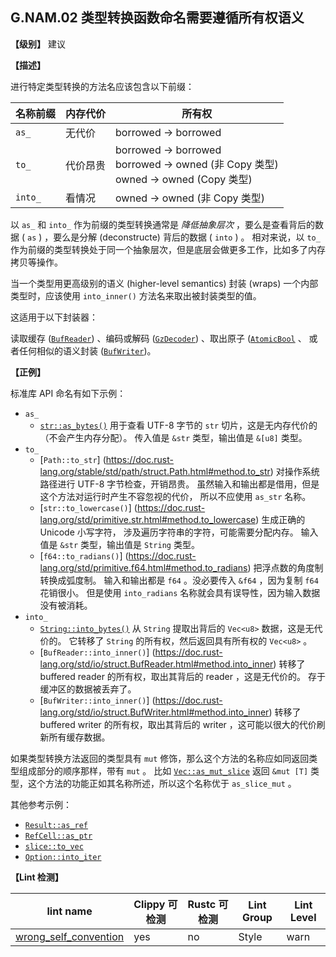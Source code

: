 ## G.NAM.02 类型转换函数命名需要遵循所有权语义

**【级别】** 建议

**【描述】**

进行特定类型转换的方法名应该包含以下前缀：

| 名称前缀 | 内存代价 | 所有权 |
| ------ | ---- | --------- |
| `as_` | 无代价 | borrowed -\> borrowed |
| `to_` | 代价昂贵 | borrowed -\> borrowed<br>borrowed -\> owned (非 Copy 类型)<br>owned -\> owned (Copy 类型) |
| `into_` | 看情况 | owned -\> owned (非 Copy 类型) |

以 `as_` 和 `into_` 作为前缀的类型转换通常是 *降低抽象层次* ，要么是查看背后的数据 ( `as` ) ，要么是分解 (deconstructe) 背后的数据 ( `into` ) 。
相对来说，以 `to_` 作为前缀的类型转换处于同一个抽象层次，但是底层会做更多工作，比如多了内存拷贝等操作。

当一个类型用更高级别的语义 (higher-level semantics) 封装 (wraps) 一个内部类型时，应该使用 `into_inner()` 方法名来取出被封装类型的值。

这适用于以下封装器：

读取缓存 ([`BufReader`](https://doc.rust-lang.org/std/io/struct.BufReader.html#method.into_inner)) 、编码或解码 ([`GzDecoder`](https://docs.rs/flate2/1.0.22/flate2/read/struct.GzDecoder.html#method.into_inner)) 、取出原子 ([`AtomicBool`](https://doc.rust-lang.org/std/sync/atomic/struct.AtomicBool.html#method.into_inner) 、
或者任何相似的语义封装 ([`BufWriter`](https://doc.rust-lang.org/stable/std/io/struct.BufWriter.html#method.into_inner))。


**【正例】**

标准库 API 命名有如下示例：

- `as_`
    - [`str::as_bytes()`](https://doc.rust-lang.org/std/primitive.str.html#method.as_bytes) 
      用于查看 UTF-8 字节的 `str` 切片，这是无内存代价的（不会产生内存分配）。 传入值是 `&str` 类型，输出值是 `&[u8]` 类型。
- `to_`
    - [`Path::to_str`] (https://doc.rust-lang.org/stable/std/path/struct.Path.html#method.to_str)
      对操作系统路径进行 UTF-8 字节检查，开销昂贵。
      虽然输入和输出都是借用，但是这个方法对运行时产生不容忽视的代价，
      所以不应使用 `as_str` 名称。
    - [`str::to_lowercase()`] (https://doc.rust-lang.org/std/primitive.str.html#method.to_lowercase)
      生成正确的 Unicode 小写字符，
      涉及遍历字符串的字符，可能需要分配内存。
      输入值是 `&str` 类型，输出值是 `String` 类型。
    - [`f64::to_radians()`] (https://doc.rust-lang.org/std/primitive.f64.html#method.to_radians)
      把浮点数的角度制转换成弧度制。
      输入和输出都是 `f64` 。没必要传入 `&f64` ，因为复制 `f64` 花销很小。
      但是使用 `into_radians` 名称就会具有误导性，因为输入数据没有被消耗。
- `into_`
    - [`String::into_bytes()`](https://doc.rust-lang.org/std/string/struct.String.html#method.into_bytes)
      从 `String` 提取出背后的 `Vec<u8>` 数据，这是无代价的。
      它转移了 `String` 的所有权，然后返回具有所有权的 `Vec<u8>` 。
    - [`BufReader::into_inner()`] (https://doc.rust-lang.org/std/io/struct.BufReader.html#method.into_inner)
      转移了 buffered reader 的所有权，取出其背后的 reader ，这是无代价的。
      存于缓冲区的数据被丢弃了。
    - [`BufWriter::into_inner()`] (https://doc.rust-lang.org/std/io/struct.BufWriter.html#method.into_inner)
      转移了 buffered writer 的所有权，取出其背后的 writer ，这可能以很大的代价刷新所有缓存数据。

如果类型转换方法返回的类型具有 `mut` 修饰，那么这个方法的名称应如同返回类型组成部分的顺序那样，带有 `mut` 。
比如 [`Vec::as_mut_slice`](https://doc.rust-lang.org/std/vec/struct.Vec.html#method.as_mut_slice) 返回 `&mut [T]` 类型，这个方法的功能正如其名称所述，所以这个名称优于 `as_slice_mut` 。

其他参考示例：

- [`Result::as_ref`](https://doc.rust-lang.org/std/result/enum.Result.html#method.as_ref)
- [`RefCell::as_ptr`](https://doc.rust-lang.org/std/cell/struct.RefCell.html#method.as_ptr)
- [`slice::to_vec`](https://doc.rust-lang.org/std/primitive.slice.html#method.to_vec)
- [`Option::into_iter`](https://doc.rust-lang.org/std/option/enum.Option.html#method.into_iter)


**【Lint 检测】**

| lint name | Clippy 可检测 | Rustc 可检测 | Lint Group | Lint Level |
| ------ | ---- | --------- | ------ | ------ |
| [wrong_self_convention](https://rust-lang.github.io/rust-clippy/master/index.html#wrong_self_convention) | yes| no | Style | warn |